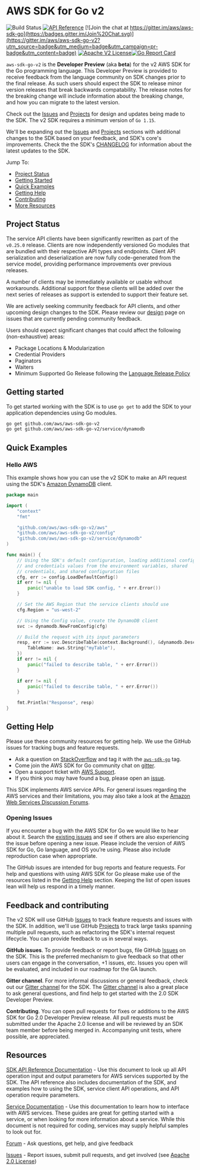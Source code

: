 # AWS SDK for Go v2

![Build Status](https://codebuild.us-west-2.amazonaws.com/badges?uuid=eyJlbmNyeXB0ZWREYXRhIjoib1lGQ3N6RFJsalI5a3BPcXB3Rytaak9kYVh1ZW1lZExPNjgzaU9Udng3VE5OL1I3czIwcVhkMUlUeG91ajBVaWRYcVVJSEVQcmZwTWVyT1p5MGszbnA4PSIsIml2UGFyYW1ldGVyU3BlYyI6IkhrZ1VMN20zRmtYY1BrR0wiLCJtYXRlcmlhbFNldFNlcmlhbCI6MX0%3D&branch=master) [![API Reference](https://img.shields.io/badge/api-reference-blue.svg)](https://docs.aws.amazon.com/sdk-for-go/v2/api) [![Join the chat at https://gitter.im/aws/aws-sdk-go](https://badges.gitter.im/Join%20Chat.svg)](https://gitter.im/aws/aws-sdk-go-v2?utm_source=badge&utm_medium=badge&utm_campaign=pr-badge&utm_content=badge) [![Apache V2 License](https://img.shields.io/badge/license-Apache%20V2-blue.svg)](https://github.com/aws/aws-sdk-go/blob/master/LICENSE.txt)[![Go Report Card](https://goreportcard.com/badge/github.com/aws/aws-sdk-go-v2)](https://goreportcard.com/report/github.com/aws/aws-sdk-go-v2)


`aws-sdk-go-v2` is the **Developer Preview** (aka **beta**) for the v2 AWS SDK for the Go programming language. This Developer Preview is provided to receive feedback from the language community on SDK changes prior to the final release. As such users should expect the SDK to release minor version releases that break backwards compatability. The release notes for the breaking change will include information about the breaking change, and how you can migrate to the latest version.

Check out the [Issues] and [Projects] for design and updates being made to the SDK. The v2 SDK requires a minimum version of `Go 1.15`.

We'll be expanding out the [Issues] and [Projects] sections with additional changes to the SDK based on your feedback, and SDK's core's improvements. Check the the SDK's [CHANGELOG] for information about the latest updates to the SDK.

Jump To:
* [Project Status](_#Project-Status_)
* [Getting Started](_#Getting-Started_)
* [Quick Examples](_#Quick-Examples_)
* [Getting Help](_#Getting-Help_)
* [Contributing](_#Feedback-and-contributing_)
* [More Resources](_#Resources_)

## Project Status
The service API clients have been significantly rewritten as part of the `v0.25.0` release. Clients are now independently versioned Go modules that are bundled with their respective API types and endpoints. Client API serialization and deserialization are now fully code-generated from the service model, providing performance improvements over previous releases.

A number of clients may be immediately available or usable without workarounds. Additional support for these clients will be added over the next series of releases as support is extended to support their feature set.

We are actively seeking community feedback for API clients, and other upcoming design changes to the SDK. Please review our [design] page on issues
that are currently pending community feedback.

Users should expect significant changes that could affect the following (non-exhaustive) areas:
* Package Locations & Modularization
* Credential Providers
* Paginators
* Waiters
* Minimum Supported Go Release following the [Language Release Policy](https://golang.org/doc/devel/release.html#policy)

## Getting started

To get started working with the SDK is to use `go get` to add the SDK to your application dependencies using Go modules.

```sh
go get github.com/aws/aws-sdk-go-v2
go get github.com/aws/aws-sdk-go-v2/service/dynamodb
```

## Quick Examples

### Hello AWS

This example shows how you can use the v2 SDK to make an API request using the SDK's [Amazon DynamoDB] client.

```go
package main

import (
	"context"
	"fmt"

	"github.com/aws/aws-sdk-go-v2/aws"
	"github.com/aws/aws-sdk-go-v2/config"
	"github.com/aws/aws-sdk-go-v2/service/dynamodb"
)

func main() {
	// Using the SDK's default configuration, loading additional config
	// and credentials values from the environment variables, shared
	// credentials, and shared configuration files
	cfg, err := config.LoadDefaultConfig()
	if err != nil {
		panic("unable to load SDK config, " + err.Error())
	}

	// Set the AWS Region that the service clients should use
	cfg.Region = "us-west-2"

	// Using the Config value, create the DynamoDB client
	svc := dynamodb.NewFromConfig(cfg)

	// Build the request with its input parameters
	resp, err := svc.DescribeTable(context.Background(), &dynamodb.DescribeTableInput{
		TableName: aws.String("myTable"),
	})
	if err != nil {
		panic("failed to describe table, " + err.Error())
	}

	if err != nil {
		panic("failed to describe table, " + err.Error())
	}

	fmt.Println("Response", resp)
}
```

## Getting Help

Please use these community resources for getting help. We use the GitHub issues
for tracking bugs and feature requests.

* Ask a question on [StackOverflow](http://stackoverflow.com/) and tag it with the [`aws-sdk-go`](http://stackoverflow.com/questions/tagged/aws-sdk-go) tag.
* Come join the AWS SDK for Go community chat on [gitter][Gitter channel].
* Open a support ticket with [AWS Support](http://docs.aws.amazon.com/awssupport/latest/user/getting-started.html).
* If you think you may have found a bug, please open an [issue](https://github.com/aws/aws-sdk-go-v2/issues/new/choose).

This SDK implements AWS service APIs. For general issues regarding the AWS services and their limitations, you may also take a look at the [Amazon Web Services Discussion Forums](https://forums.aws.amazon.com/).

### Opening Issues

If you encounter a bug with the AWS SDK for Go we would like to hear about it.
Search the [existing issues][Issues] and see
if others are also experiencing the issue before opening a new issue. Please
include the version of AWS SDK for Go, Go language, and OS you’re using. Please
also include reproduction case when appropriate.

The GitHub issues are intended for bug reports and feature requests. For help
and questions with using AWS SDK for Go please make use of the resources listed
in the [Getting Help](https://github.com/aws/aws-sdk-go-v2#getting-help) section.
Keeping the list of open issues lean will help us respond in a timely manner.

## Feedback and contributing

The v2 SDK will use GitHub [Issues] to track feature requests and issues with the SDK. In addition, we'll use GitHub [Projects] to track large tasks spanning multiple pull requests, such as refactoring the SDK's internal request lifecycle. You can provide feedback to us in several ways. 

**GitHub issues**. To provide feedback or report bugs, file GitHub [Issues] on the SDK. This is the preferred mechanism to give feedback so that other users can engage in the conversation, +1 issues, etc. Issues you open will be evaluated, and included in our roadmap for the GA launch.

**Gitter channel**. For more informal discussions or general feedback, check out our [Gitter channel] for the SDK. The [Gitter channel] is also a great place to ask general questions, and find help to get started with the 2.0 SDK Developer Preview.

**Contributing**. You can open pull requests for fixes or additions to the AWS SDK for Go 2.0 Developer Preview release. All pull requests must be submitted under the Apache 2.0 license and will be reviewed by an SDK team member before being merged in. Accompanying unit tests, where possible, are appreciated.

## Resources

[SDK API Reference Documentation](https://pkg.go.dev/mod/github.com/aws/aws-sdk-go-v2) - Use this
document to look up all API operation input and output parameters for AWS
services supported by the SDK. The API reference also includes documentation of
the SDK, and examples how to using the SDK, service client API operations, and
API operation require parameters.

[Service Documentation](https://aws.amazon.com/documentation/) - Use this
documentation to learn how to interface with AWS services. These guides are
great for getting started with a service, or when looking for more 
information about a service. While this document is not required for coding, 
services may supply helpful samples to look out for.

[Forum](https://forums.aws.amazon.com/forum.jspa?forumID=293) - Ask questions, get help, and give feedback

[Issues] - Report issues, submit pull requests, and get involved
  (see [Apache 2.0 License][license])

[Dep]: https://github.com/golang/dep
[Issues]: https://github.com/aws/aws-sdk-go-v2/issues
[Projects]: https://github.com/aws/aws-sdk-go-v2/projects
[CHANGELOG]: https://github.com/aws/aws-sdk-go-v2/blob/master/CHANGELOG.md
[Amazon DynamoDB]: https://aws.amazon.com/dynamodb/
[Gitter channel]: https://gitter.im/aws/aws-sdk-go-v2
[design]: https://github.com/aws/aws-sdk-go-v2/blob/master/DESIGN.md  
[license]: http://aws.amazon.com/apache2.0/
